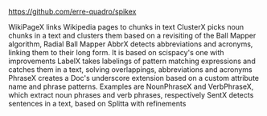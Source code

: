 
https://github.com/erre-quadro/spikex

WikiPageX links Wikipedia pages to chunks in text
ClusterX picks noun chunks in a text and clusters them based on a revisiting of the Ball Mapper algorithm, Radial Ball Mapper
AbbrX detects abbreviations and acronyms, linking them to their long form. It is based on scispacy's one with improvements
LabelX takes labelings of pattern matching expressions and catches them in a text, solving overlappings, abbreviations and acronyms
PhraseX creates a Doc's underscore extension based on a custom attribute name and phrase patterns. Examples are NounPhraseX and VerbPhraseX, which extract noun phrases and verb phrases, respectively
SentX detects sentences in a text, based on Splitta with refinements
